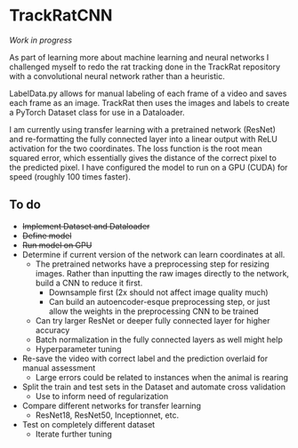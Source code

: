 # TrackRatCNN 

*Work in progress*
 
As part of learning more about machine learning and neural networks I challenged myself to redo the rat tracking done in the TrackRat repository with a convolutional neural network rather than a heuristic. 

LabelData.py allows for manual labeling of each frame of a video and saves each frame as an image. TrackRat then uses the images and labels to create a PyTorch Dataset class for use in a Dataloader. 

I am currently using transfer learning with a pretrained network (ResNet) and re-formatting the fully connected layer into a linear output with ReLU activation for the two coordinates. The loss function is the root mean squared error, which essentially gives the distance of the correct pixel to the predicted pixel. I have configured the model to run on a GPU (CUDA) for speed (roughly 100 times faster).

## To do
- ~~Implement Dataset and Dataloader~~
- ~~Define model~~
- ~~Run model on GPU~~
- Determine if current version of the network can learn coordinates at all. 
  - The pretrained networks have a preprocessing step for resizing images. Rather than inputting the raw images directly to the network, build a CNN to reduce it first. 
    - Downsample first (2x should not affect image quality much)
    - Can build an autoencoder-esque preprocessing step, or just allow the weights in the preprocessing CNN to be trained
  - Can try larger ResNet or deeper fully connected layer for higher accuracy
  - Batch normalization in the fully connected layers as well might help
  - Hyperparameter tuning
- Re-save the video with correct label and the prediction overlaid for manual assessment
  - Large errors could be related to instances when the animal is rearing
- Split the train and test sets in the Dataset and automate cross validation
  - Use to inform need of regularization
- Compare different networks for transfer learning
  - ResNet18, ResNet50, Inceptionnet, etc.
- Test on completely different dataset
  - Iterate further tuning
